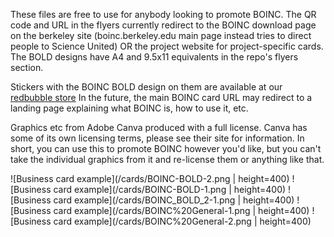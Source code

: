 These files are free to use for anybody looking to promote BOINC. The QR code and URL in the flyers currently redirect to the BOINC download page on the berkeley site (boinc.berkeley.edu main page instead tries to direct people to Science United) OR the project website for project-specific cards. The BOLD designs have A4 and 9.5x11 equivalents in the repo's flyers section.

Stickers with the BOINC BOLD design on them are available at our [redbubble store](https://www.redbubble.com/shop/ap/152119682) In the future, the main BOINC card URL may redirect to a landing page explaining what BOINC is, how to use it, etc. 

Graphics etc from Adobe Canva produced with a full license. Canva has some of its own licensing terms, please see their site for information. In short, you can use this to promote BOINC however you'd like, but you can't take the individual graphics from it and re-license them or anything like that.

![Business card example](/cards/BOINC-BOLD-2.png | height=400)
![Business card example](/cards/BOINC-BOLD-1.png | height=400)
![Business card example](/cards/BOINC_BOLD_2-1.png | height=400)
![Business card example](/cards/BOINC%20General-1.png | height=400)
![Business card example](/cards/BOINC%20General-2.png | height=400)
